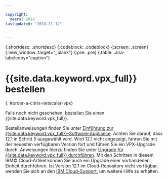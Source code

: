 ```yaml
---

copyright:
  years: 2018
lastupdated: "2018-11-12"


---
```


{:shortdesc: .shortdesc}
{:codeblock: .codeblock}
{:screen: .screen}
{:new_window: target="_blank"}
{:pre: .pre}
{:table: .aria-labeledby="caption"}

# {{site.data.keyword.vpx_full}} bestellen
{: #order-a-citrix-netscaler-vpx}

Falls noch nicht geschehen, bestellen Sie einen {{site.data.keyword.vpx_full}}.

Bestellanweisungen finden Sie unter [Einführung zur {{site.data.keyword.vpx_full}}-Software-Appliance](/docs/infrastructure/citrix-netscaler-vpx?topic=citrix-netscaler-vpx-getting-started-with-citrix-netscaler-vpx-software-appliance). Achten Sie darauf, dass 12.1 in Schritt 5 ausgewählt wird. Wird 12.1 nicht angezeigt, fahren Sie mit der neuesten verfügbaren Version fort und führen Sie ein VPX-Upgrade durch. Anweisungen hierzu finden Sie unter
[Upgrade für {{site.data.keyword.vpx_full}} durchführen](/docs/infrastructure/citrix-netscaler-vpx?topic=citrix-netscaler-vpx-upgrading-your-citrix-netscaler-vpx). Mit den Schritten in diesem IBM© Cloud-Artikel können Sie auch ein Upgrade einer vorhandenen Einheit durchführen. Ist Version 12.1 im Cloud-Repository nicht verfügbar, wenden Sie sich an den [IBM Cloud-Support](/docs/get-support?topic=get-support-contacting-bluemix-support-dedicated-local), um weitere Hilfe zu erhalten.

